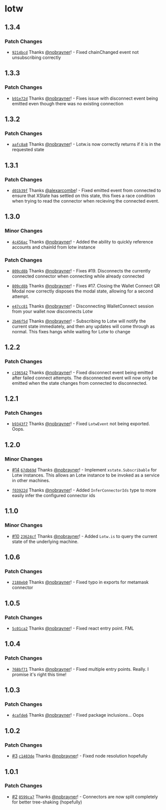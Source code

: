 # lotw

## 1.3.4

### Patch Changes

- [`9214bcd`](https://github.com/nextchapterstudio/lotw/commit/9214bcd5a3bba2769cb0c73a8895f05da434d82f) Thanks [@nobrayner](https://github.com/nobrayner)! - Fixed chainChanged event not unsubscribing correctly

## 1.3.3

### Patch Changes

- [`b91e72d`](https://github.com/nextchapterstudio/lotw/commit/b91e72d5b4d65f5f9754ada24ed23d0059a4d1e4) Thanks [@nobrayner](https://github.com/nobrayner)! - Fixes issue with disconnect event being emitted even though there was no existing connection

## 1.3.2

### Patch Changes

- [`aafc8a8`](https://github.com/nextchapterstudio/lotw/commit/aafc8a80fc1c2e28bb0aa15c106d488e308d452b) Thanks [@nobrayner](https://github.com/nobrayner)! - Lotw.is now correctly returns if it is in the requested state

## 1.3.1

### Patch Changes

- [`d01b39f`](https://github.com/nextchapterstudio/lotw/commit/d01b39f3ecaa1a968f3eda99766bfa1b5a918dc7) Thanks [@alexarcombe](https://github.com/alexarcombe)! - Fixed emitted event from connected to ensure that XState has settled on this state, this fixes a race condition when trying to read the connector when recieving the connected event.

## 1.3.0

### Minor Changes

- [`4c456ac`](https://github.com/nextchapterstudio/lotw/commit/4c456ac24b7985df99e2624f63445d23db5831ff) Thanks [@nobrayner](https://github.com/nobrayner)! - Added the ability to quickly reference accounts and chainId from lotw instance

### Patch Changes

- [`809cd8b`](https://github.com/nextchapterstudio/lotw/commit/809cd8bf84f06ec76eba7e518719d6541e7ce3ef) Thanks [@nobrayner](https://github.com/nobrayner)! - Fixes #19. Disconnects the currently connected connector when connecting while already connected

- [`809cd8b`](https://github.com/nextchapterstudio/lotw/commit/809cd8bf84f06ec76eba7e518719d6541e7ce3ef) Thanks [@nobrayner](https://github.com/nobrayner)! - Fixes #17. Closing the Wallet Connect QR Modal now correctly disposes the modal state, allowing for a second attempt.

- [`e47cc81`](https://github.com/nextchapterstudio/lotw/commit/e47cc8114e7bdb36356bd3e5d0d1172985f6bb96) Thanks [@nobrayner](https://github.com/nobrayner)! - Disconnecting WalletConnect session from your wallet now disconnects Lotw

- [`2b46f5d`](https://github.com/nextchapterstudio/lotw/commit/2b46f5d6a61944af74ed7a0e8b182cd48a131f49) Thanks [@nobrayner](https://github.com/nobrayner)! - Subscribing to Lotw will notify the current state immediately, and then any updates will come through as normal. This fixes hangs while waiting for Lotw to change

## 1.2.2

### Patch Changes

- [`c196542`](https://github.com/nextchapterstudio/lotw/commit/c196542776129eaab3c3c33886be64403385b5fc) Thanks [@nobrayner](https://github.com/nobrayner)! - Fixed disconnect event being emitted after failed connect attempts. The disconnected event will now only be emitted when the state changes from connected to disconnected.

## 1.2.1

### Patch Changes

- [`b9343f7`](https://github.com/nextchapterstudio/lotw/commit/b9343f7e49718d3a5778c1f373757815e2f55b6f) Thanks [@nobrayner](https://github.com/nobrayner)! - Fixed `LotwEvent` not being exported. Oops.

## 1.2.0

### Minor Changes

- [#14](https://github.com/nextchapterstudio/lotw/pull/14) [`67db69d`](https://github.com/nextchapterstudio/lotw/commit/67db69d3d3fc7329c5281b6c25eafd18ea208a46) Thanks [@nobrayner](https://github.com/nobrayner)! - Implement `xstate.Subscribable` for Lotw instances. This allows an Lotw instance to be invoked as a service in other machines.

- [`f03922d`](https://github.com/nextchapterstudio/lotw/commit/f03922da801834568130fc6d1d95bc15ea3c9197) Thanks [@nobrayner](https://github.com/nobrayner)! - Added `InferConnectorIds` type to more easily infer the configured connector ids

## 1.1.0

### Minor Changes

- [#10](https://github.com/nextchapterstudio/lotw/pull/10) [`23624cf`](https://github.com/nextchapterstudio/lotw/commit/23624cf1d2085a3d9c2a3f4bba2f98c950163b61) Thanks [@nobrayner](https://github.com/nobrayner)! - Added `Lotw.is` to query the current state of the underlying machine.

## 1.0.6

### Patch Changes

- [`2188eb0`](https://github.com/nextchapterstudio/lotw/commit/2188eb0688a10fbb1c3ae156e65cbefee322f177) Thanks [@nobrayner](https://github.com/nobrayner)! - Fixed typo in exports for metamask connector

## 1.0.5

### Patch Changes

- [`5c01ca2`](https://github.com/nextchapterstudio/lotw/commit/5c01ca2a28abaa6105d7670b5b62844c197074c6) Thanks [@nobrayner](https://github.com/nobrayner)! - Fixed react entry point. FML

## 1.0.4

### Patch Changes

- [`768bf71`](https://github.com/nextchapterstudio/lotw/commit/768bf71fcf5348e4d85c2a342ac5483e738770b6) Thanks [@nobrayner](https://github.com/nobrayner)! - Fixed multiple entry points. Really. I promise it's right this time!

## 1.0.3

### Patch Changes

- [`4cafde6`](https://github.com/nextchapterstudio/lotw/commit/4cafde64cefa2191442cba07f9897cc170e0ccde) Thanks [@nobrayner](https://github.com/nobrayner)! - Fixed package inclusions... Oops

## 1.0.2

### Patch Changes

- [#3](https://github.com/nextchapterstudio/lotw/pull/3) [`c1403de`](https://github.com/nextchapterstudio/lotw/commit/c1403de890e05a8321baf1b0611982327d0c1407) Thanks [@nobrayner](https://github.com/nobrayner)! - Fixed node resolution hopefully

## 1.0.1

### Patch Changes

- [#2](https://github.com/nextchapterstudio/lotw/pull/2) [`8599ca7`](https://github.com/nextchapterstudio/lotw/commit/8599ca73e3ce68a7491e30636d553564bd052f67) Thanks [@nobrayner](https://github.com/nobrayner)! - Connectors are now split completely for better tree-shaking (hopefully)

